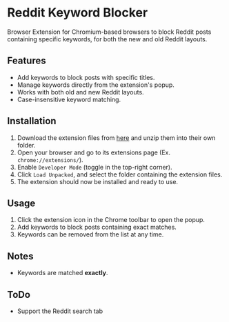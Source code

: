 # Reddit Keyword Blocker

Browser Extension for Chromium-based browsers to block Reddit posts containing specific keywords, for both the new and old Reddit layouts.

## Features
- Add keywords to block posts with specific titles.
- Manage keywords directly from the extension's popup.
- Works with both old and new Reddit layouts.
- Case-insensitive keyword matching.

## Installation
1. Download the extension files from [here](https://github.com/CozyInsomniac/reddit-keyword-blocker/archive/refs/heads/main.zip) and unzip them into their own folder.
2. Open your browser and go to its extensions page (Ex. `chrome://extensions/`).
3. Enable `Developer Mode` (toggle in the top-right corner).
4. Click `Load Unpacked`, and select the folder containing the extension files.
5. The extension should now be installed and ready to use.

## Usage
1. Click the extension icon in the Chrome toolbar to open the popup.
2. Add keywords to block posts containing exact matches.
3. Keywords can be removed from the list at any time.

## Notes
- Keywords are matched **exactly**.

## ToDo
- Support the Reddit search tab
